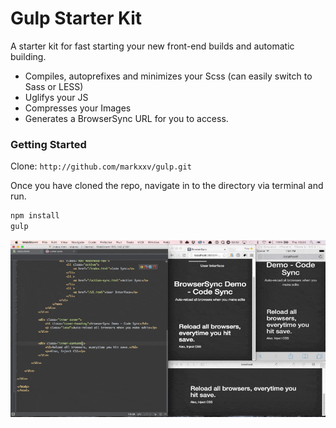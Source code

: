 # Gulp Starter Kit
A starter kit for fast starting your new front-end builds and automatic building.

- Compiles, autoprefixes and minimizes your Scss (can easily switch to Sass or LESS)
- Uglifys your JS
- Compresses your Images
- Generates a BrowserSync URL for you to access.

### Getting Started
Clone: `http://github.com/markxxv/gulp.git`

Once you have cloned the repo, navigate in to the directory via terminal and run.

```bash
npm install
gulp
```

![BrowserSync](browsersync.gif "BS")
